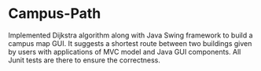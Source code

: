 # Campus-Path

Implemented Dijkstra algorithm along with Java Swing framework to build a campus map GUI. It suggests a shortest route between two buildings given by users with applications of MVC model and Java GUI components. All Junit tests are there to ensure the correctness.
